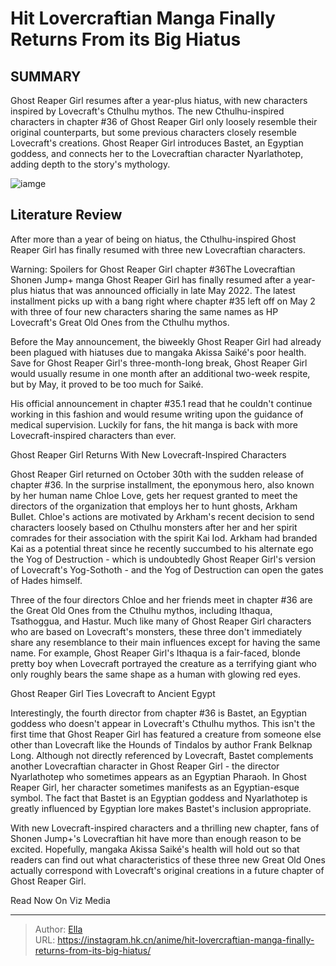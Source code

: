 # Hit Lovercraftian Manga Finally Returns From its Big Hiatus


## SUMMARY 



  Ghost Reaper Girl resumes after a year-plus hiatus, with new characters inspired by Lovecraft&#39;s Cthulhu mythos.   The new Cthulhu-inspired characters in chapter #36 of Ghost Reaper Girl only loosely resemble their original counterparts, but some previous characters closely resemble Lovecraft&#39;s creations.   Ghost Reaper Girl introduces Bastet, an Egyptian goddess, and connects her to the Lovecraftian character Nyarlathotep, adding depth to the story&#39;s mythology.  

![iamge](https://static1.srcdn.com/wordpress/wp-content/uploads/2021/12/Cthulu-ghost-reaper-girl.jpg)

## Literature Review

After more than a year of being on hiatus, the Cthulhu-inspired Ghost Reaper Girl has finally resumed with three new Lovecraftian characters.




Warning: Spoilers for Ghost Reaper Girl chapter #36The Lovecraftian Shonen Jump&#43; manga Ghost Reaper Girl has finally resumed after a year-plus hiatus that was announced officially in late May 2022. The latest installment picks up with a bang right where chapter #35 left off on May 2 with three of four new characters sharing the same names as HP Lovecraft&#39;s Great Old Ones from the Cthulhu mythos.




Before the May announcement, the biweekly Ghost Reaper Girl had already been plagued with hiatuses due to mangaka Akissa Saiké&#39;s poor health. Save for Ghost Reaper Girl&#39;s three-month-long break, Ghost Reaper Girl would usually resume in one month after an additional two-week respite, but by May, it proved to be too much for Saiké.

          

His official announcement in chapter #35.1 read that he couldn&#39;t continue working in this fashion and would resume writing upon the guidance of medical supervision. Luckily for fans, the hit manga is back with more Lovecraft-inspired characters than ever.


 Ghost Reaper Girl Returns With New Lovecraft-Inspired Characters 
          




Ghost Reaper Girl returned on October 30th with the sudden release of chapter #36. In the surprise installment, the eponymous hero, also known by her human name Chloe Love, gets her request granted to meet the directors of the organization that employs her to hunt ghosts, Arkham Bullet. Chloe&#39;s actions are motivated by Arkham&#39;s recent decision to send characters loosely based on Cthulhu monsters after her and her spirit comrades for their association with the spirit Kai Iod. Arkham had branded Kai as a potential threat since he recently succumbed to his alternate ego the Yog of Destruction - which is undoubtedly Ghost Reaper Girl&#39;s version of Lovecraft&#39;s Yog-Sothoth - and the Yog of Destruction can open the gates of Hades himself.

Three of the four directors Chloe and her friends meet in chapter #36 are the Great Old Ones from the Cthulhu mythos, including Ithaqua, Tsathoggua, and Hastur. Much like many of Ghost Reaper Girl characters who are based on Lovecraft&#39;s monsters, these three don&#39;t immediately share any resemblance to their main influences except for having the same name. For example, Ghost Reaper Girl&#39;s Ithaqua is a fair-faced, blonde pretty boy when Lovecraft portrayed the creature as a terrifying giant who only roughly bears the same shape as a human with glowing red eyes.






 Ghost Reaper Girl Ties Lovecraft to Ancient Egypt 
          

Interestingly, the fourth director from chapter #36 is Bastet, an Egyptian goddess who doesn&#39;t appear in Lovecraft&#39;s Cthulhu mythos. This isn&#39;t the first time that Ghost Reaper Girl has featured a creature from someone else other than Lovecraft like the Hounds of Tindalos by author Frank Belknap Long. Although not directly referenced by Lovecraft, Bastet complements another Lovecraftian character in Ghost Reaper Girl - the director Nyarlathotep who sometimes appears as an Egyptian Pharaoh. In Ghost Reaper Girl, her character sometimes manifests as an Egyptian-esque symbol. The fact that Bastet is an Egyptian goddess and Nyarlathotep is greatly influenced by Egyptian lore makes Bastet&#39;s inclusion appropriate.

With new Lovecraft-inspired characters and a thrilling new chapter, fans of Shonen Jump&#43;&#39;s Lovecraftian hit have more than enough reason to be excited. Hopefully, mangaka Akissa Saiké&#39;s health will hold out so that readers can find out what characteristics of these three new Great Old Ones actually correspond with Lovecraft&#39;s original creations in a future chapter of Ghost Reaper Girl.




Read Now On Viz Media



---

> Author: [Ella](https://instagram.hk.cn/)  
> URL: https://instagram.hk.cn/anime/hit-lovercraftian-manga-finally-returns-from-its-big-hiatus/  

